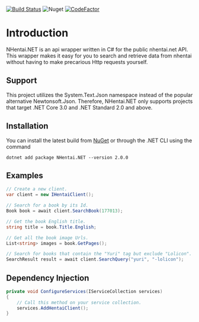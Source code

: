 [![Build Status](https://dev.azure.com/matthewtrip2/NHentai.NET/_apis/build/status/Hamsterland.NHentai.NET?branchName=master)](https://dev.azure.com/matthewtrip2/NHentai.NET/_build/latest?definitionId=7&branchName=master)
![Nuget](https://img.shields.io/nuget/v/NHentai.NET)
[![CodeFactor](https://www.codefactor.io/repository/github/hamsterland/nhentai.net/badge)](https://www.codefactor.io/repository/github/hamsterland/nhentai.net)

# Introduction
NHentai.NET is an api wrapper written in C# for the public nhentai.net API. This wrapper makes it easy for you to search and retrieve data from nhentai without having to make precarious Http requests yourself.

## Support
This project utilizes the System.Text.Json namespace instead of the popular alternative Newtonsoft.Json. Therefore, NHentai.NET only supports projects that target .NET Core 3.0 and .NET Standard 2.0 and above.

## Installation
You can install the latest build from [NuGet](https://www.nuget.org/packages/NHentai.NET/2.0.0) or through the .NET CLI using the command
```
dotnet add package NHentai.NET --version 2.0.0
```

## Examples
```cs
// Create a new client.
var client = new IHentaiClient();

// Search for a book by its Id.
Book book = await client.SearchBook(177013);

// Get the book English title.
string title = book.Title.English;

// Get all the book image Urls.
List<string> images = book.GetPages();

// Search for books that contain the "Yuri" tag but exclude "Lolicon".
SearchResult result = await client.SearchQuery("yuri", "-lolicon");
```

## Dependency Injection
```cs
private void ConfigureServices(IServiceCollection services)
{
    // Call this method on your service collection.
    services.AddHentaiClient();
}
```
